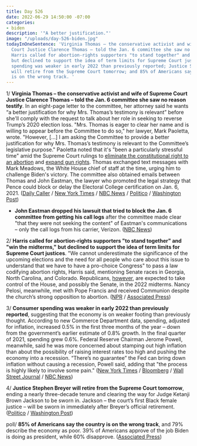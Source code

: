 ```yaml
---
title: Day 526
date: 2022-06-29 14:50:00 -07:00
categories:
- biden
description: '"A better justification."'
image: "/uploads/day-526-biden.jpg"
todayInOneSentence: 'Virginia Thomas – the conservative activist and wife of Supreme
  Court Justice Clarence Thomas – told the Jan. 6 committee she saw no reason testify;
  Harris called for abortion-rights supporters "to stand together" and "win the midterms,"
  but declined to support the idea of term limits for Supreme Court justices; consumer
  spending was weaker in early 2022 than previously reported; Justice Stephen Breyer
  will retire from the Supreme Court tomorrow; and 85% of Americans say the country
  is on the wrong track. '
---
```


1/ **Virginia Thomas – the conservative activist and wife of Supreme Court Justice Clarence Thomas – told the Jan. 6 committee she saw no reason testify**. In an eight-page letter to the committee, her attorney said he wants “a better justification for why Mrs. Thomas’s testimony is relevant” before she'll comply with the request to talk about her role in seeking to reverse Trump’s 2020 election loss. "Mrs. Thomas is eager to clear her name and is willing to appear before the Committee to do so," her lawyer, Mark Paoletta, wrote. "However, \[...\] I am asking the Committee to provide a better justification for why Mrs. Thomas’s testimony is relevant to the Committee’s legislative purpose." Paoletta noted that it's "been a particularly stressful time" amid the Supreme Court rulings to [eliminate the constitutional right to an abortion](https://whatthefuckjusthappenedtoday.com/2022/06/24/day-521/#1-in-a-historic-reversal-the-supreme) and [expand gun rights](https://whatthefuckjusthappenedtoday.com/2022/06/23/day-520/#1-the-supreme-court-struck-down-a-ne). Thomas exchanged text messages with Mark Meadows, the White House chief of staff at the time, urging him to challenge Biden's victory. The committee also obtained emails between Thomas and John Eastman, the lawyer who promoted the legal strategy that Pence could block or delay the Electoral College certification on Jan. 6, 2021. ([Daily Caller](https://dailycaller.com/2022/06/28/ginni-thomas-responds-january-6-committee-testimony-request/) / [New York Times](https://www.nytimes.com/2022/06/28/us/ginni-thomas-emails-jan-6-hearing.html) / [NBC News](https://www.nbcnews.com/politics/congress/ginni-thomas-lawyer-wants-better-justification-giving-testimony-jan-6-rcna35901) / [Politico](https://www.politico.com/news/2022/06/28/ginni-thomas-house-testimony-00043025) / [Washington Post](https://www.washingtonpost.com/politics/2022/06/29/ginni-thomas-cassidy-hutchinson-trump/))

* **John Eastman dropped his lawsuit that tried to block the Jan. 6 committee from getting his call logs** after the committee made clear "that they were not seeking the content" of Eastman's communications – only the call logs from his carrier, Verizon. ([NBC News](https://www.nbcnews.com/politics/congress/former-trump-lawyer-eastman-drops-lawsuit-block-jan-6-committee-gettin-rcna35859))

2/ **Harris called for abortion-rights supporters "to stand together" and "win the midterms," but declined to support the idea of term limits for Supreme Court justices**. "We cannot underestimate the significance of the upcoming elections and the need for all people who care about this issue to understand that we have to have a pro-choice Congress" to pass a law codifying abortion rights, Harris said, mentioning Senate races in Georgia, North Carolina, and Colorado. Republicans, [however](https://www.politico.com/2022-election/race-forecasts-ratings-and-predictions/), are expected to take control of the House, and possibly the Senate, in the 2022 midterms. Nancy Pelosi, meanwhile, met with Pope Francis and received Communion despite the church’s strong opposition to abortion. ([NPR](https://www.npr.org/2022/06/28/1108374896/vp-harris-calls-for-abortion-rights-supporters-to-channel-frustration-into-actio) / [Associated Press](https://apnews.com/article/abortion-pope-francis-politics-religion-nancy-pelosi-249a32b2af9de647f1bae94aacb60c6e))

3/ **Consumer spending was weaker in early 2022 than previously reported**, suggesting that the economy is on weaker footing than previously thought. According to new Commerce Department data, spending, adjusted for inflation, increased 0.5% in the first three months of the year – down from the government’s earlier estimate of 0.8% growth. In the final quarter of 2021, spending grew 0.6%. Federal Reserve Chairman Jerome Powell, meanwhile, said he was more concerned about stamping out high inflation than about the possibility of raising interest rates too high and pushing the economy into a recession. “There’s no guarantee” the Fed can bring down inflation without causing a recession, Powell said, adding that "the process is highly likely to involve some pain." ([New York Times](https://www.nytimes.com/live/2022/06/29/business/economy-news-inflation-stocks#gdp-q1-economy) / [Bloomberg](https://www.bloomberg.com/news/articles/2022-06-29/us-personal-consumption-revised-sharply-lower-in-first-quarter?srnd=premium-canada&sref=MIBMEEoj) / [Wall Street Journal](https://www.wsj.com/articles/powell-says-pandemic-could-alter-inflation-dynamics-11656509259?mod=hp_lead_pos2) / [NBC News](https://www.nbcnews.com/business/economy/will-inflation-hurt-job-market-federal-reserve-chair-is-unsure-rcna35961))

4/ **Justice Stephen Breyer will retire from the Supreme Court tomorrow**, ending a nearly three-decade tenure and clearing the way for Judge Ketanji Brown Jackson to be sworn in. Jackson – the court’s first Black female justice – will be sworn in immediately after Breyer’s official retirement. ([Politico](https://www.politico.com/news/2022/06/29/justice-breyer-will-retire-thursday-pave-way-for-jackson-to-take-seat-00043175) / [Washington Post](https://www.washingtonpost.com/politics/2022/06/29/ginni-thomas-cassidy-hutchinson-trump/))

poll/ **85% of Americans say the country is on the wrong track**, and 79% describe the economy as poor. 39% of Americans approve of the job Biden is doing as president, while 60% disapprove. ([Associated Press](https://apnews.com/article/inflation-russia-ukraine-biden-covid-health-b6d1751b2554555f7246f9e914b87c59))